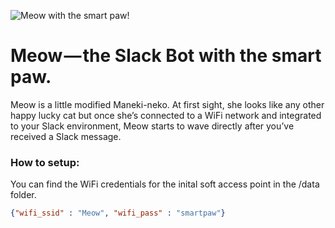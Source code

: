 ![Meow with the smart paw!](https://meow.build/assets/images/meow-poster.png "Meow with the smart paw!")


# Meow — the Slack Bot with the smart paw.
Meow is a little modified Maneki-neko. At first sight, she looks like any other happy lucky cat but once she’s connected to a WiFi network and integrated to your Slack environment, Meow starts to wave directly after you’ve received a Slack message.


### How to setup: 
You can find the WiFi credentials for the inital soft access point in the /data folder. 

```json
{"wifi_ssid" : "Meow", "wifi_pass" : "smartpaw"}
```
